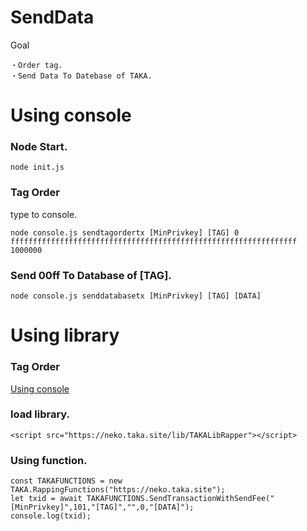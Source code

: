 SendData
====

Goal
<!--
	・Buy ETAKA
	・Exchange ETAKA to TAKA.
-->
	・Order tag.
	・Send Data To Datebase of TAKA.


# Using console
<!--
### Buy TAKA
To network usage fee.<br>
[Buy TAKA](https://github.com/uzuracanfly/TAKA/blob/master/doc/example/BuyTAKA.md).
-->

### Node Start.

	node init.js

### Tag Order
type to console.

	node console.js sendtagordertx [MinPrivkey] [TAG] 0 ffffffffffffffffffffffffffffffffffffffffffffffffffffffffffffffff 1000000

### Send 00ff To Database of [TAG].

	node console.js senddatabasetx [MinPrivkey] [TAG] [DATA]




# Using library
<!--
### Buy TAKA and Tag Order
-->
### Tag Order
[Using console](https://github.com/uzuracanfly/TAKA/blob/master/doc/example/SendData.md#using-console)

### load library.

	<script src="https://neko.taka.site/lib/TAKALibRapper"></script>

### Using function.

	const TAKAFUNCTIONS = new TAKA.RappingFunctions("https://neko.taka.site");
	let txid = await TAKAFUNCTIONS.SendTransactionWithSendFee("[MinPrivkey]",101,"[TAG]","",0,"[DATA]");
	console.log(txid);

